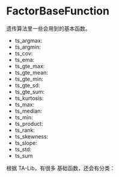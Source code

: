 # FactorBaseFunction

遗传算法里一些会用到的基本函数。

- ts_argmax:
- ts_argmin:
- ts_cov:
- ts_ema:
- ts_gte_max:
- ts_gte_mean:
- ts_gte_min:
- ts_gte_sd:
- ts_gte_sum:
- ts_kurtosis:
- ts_max:
- ts_median:
- ts_min:
- ts_product:
- ts_rank:
- ts_skewness:
- ts_slope:
- ts_std:
- ts_sum


根据 TA-Lib，有很多 基础函数，还会有分类：
